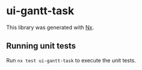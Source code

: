 # ui-gantt-task

This library was generated with [Nx](https://nx.dev).

## Running unit tests

Run `nx test ui-gantt-task` to execute the unit tests.
